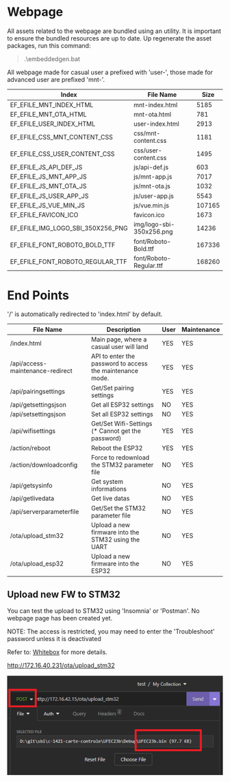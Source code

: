 # Webpage

All assets related to the webpage are bundled using an utility.
It is important to ensure the bundled resources are up to date.
Up regenerate the asset packages, run this command:

> .\embeddedgen.bat

All webpage made for casual user a prefixed with 'user-', those made for advanced user are prefixed 'mnt-'.

| Index | File Name | Size |
|-------|-----------|------|
| EF_EFILE_MNT_INDEX_HTML | mnt-index.html | 5185 |
| EF_EFILE_MNT_OTA_HTML | mnt-ota.html | 781 |
| EF_EFILE_USER_INDEX_HTML | user-index.html | 2913 |
| EF_EFILE_CSS_MNT_CONTENT_CSS | css/mnt-content.css | 1181 |
| EF_EFILE_CSS_USER_CONTENT_CSS | css/user-content.css | 1495 |
| EF_EFILE_JS_API_DEF_JS | js/api-def.js | 603 |
| EF_EFILE_JS_MNT_APP_JS | js/mnt-app.js | 7017 |
| EF_EFILE_JS_MNT_OTA_JS | js/mnt-ota.js | 1032 |
| EF_EFILE_JS_USER_APP_JS | js/user-app.js | 5543 |
| EF_EFILE_JS_VUE_MIN_JS | js/vue.min.js | 107165 |
| EF_EFILE_FAVICON_ICO | favicon.ico | 1673 |
| EF_EFILE_IMG_LOGO_SBI_350X256_PNG | img/logo-sbi-350x256.png | 14236 |
| EF_EFILE_FONT_ROBOTO_BOLD_TTF | font/Roboto-Bold.ttf | 167336 |
| EF_EFILE_FONT_ROBOTO_REGULAR_TTF | font/Roboto-Regular.ttf | 168260 | 

# End Points

'/' is automatically redirected to 'index.html' by default.

| File Name | Description | User | Maintenance |
|-------|------|------|------|
| /index.html | Main page, where a casual user will land | YES | YES |
| /api/access-maintenance-redirect | API to enter the password to access the maintenance mode. | YES | YES |
| /api/pairingsettings | Get/Set pairing settings | YES | YES |
| /api/getsettingsjson | Get all ESP32 settings | NO | YES |
| /api/setsettingsjson | Set all ESP32 settings | NO | YES |
| /api/wifisettings | Get/Set Wifi-Settings (* Cannot get the password) | YES | YES |
| /action/reboot | Reboot the ESP32 | YES | YES |
| /action/downloadconfig | Force to redownload the STM32 parameter file |  NO | YES |
| /api/getsysinfo | Get system informations | NO | YES |
| /api/getlivedata | Get live datas | NO | YES |
| /api/serverparameterfile | Get/Set the STM32 parameter file | NO | YES |
| /ota/upload_stm32 | Upload a new firmware into the STM32 using the UART | NO | YES |
| /ota/upload_esp32 | Upload a new firmware into the ESP32 | NO | YES |

## Upload new FW to STM32

You can test the upload to STM32 using 'Insomnia' or 'Postman'.
No webpage page has been created yet.

NOTE: The access is restricted, you may need to enter the 'Troubleshoot' password unless it is deactivated

Refer to: [Whitebox](./Whitebox.md) for more details.

http://172.16.40.231/ota/upload_stm32

![](./assets/post-upload-stm32.png)
